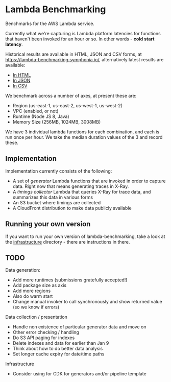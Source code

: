 # Lambda Benchmarking

Benchmarks for the AWS Lambda service.

Currently what we're capturing is Lambda platform latencies for functions that haven't been invoked for an hour or so. In other words - **cold start latency**.

Historical results are available in HTML, JSON and CSV forms, at https://lambda-benchmarking.symphonia.io/, alternatively latest results are available:

* [In HTML](https://lambda-benchmarking.symphonia.io/runtime-invocation-latency/latest.html)
* [In JSON](https://lambda-benchmarking.symphonia.io/runtime-invocation-latency/latest.json)
* [In CSV](https://lambda-benchmarking.symphonia.io/runtime-invocation-latency/latest.csv)

We benchmark across a number of axes, at present these are:

* Region (us-east-1, us-east-2, us-west-1, us-west-2)
* VPC (enabled, or not)
* Runtime (Node JS 8, Java)
* Memory Size (256MB, 1024MB, 3008MB)

We have 3 individual lambda functions for each combination, and each is run once per hour. We take the median duration values of the 3 and record these.

## Implementation

Implementation currently consists of the following:

* A set of *generator* Lambda functions that are invoked in order to capture data. Right now that means generating traces in X-Ray.
* A *timings collector* Lambda that queries X-Ray for trace data, and summarizes this data in various forms
* An S3 bucket where timings are collected
* A CloudFront distribution to make data publicly available

## Running your own version

If you want to run your own version of lambda-benchmarking, take a look at the [infrastructure](./infrastructure/) directory - there are instructions in there.

## TODO

Data generation:

* Add more runtimes (submissions gratefully accepted!)
* Add package size as axis
* Add more regions
* Also do warm start
* Change manual invoker to call synchronously and show returned value (so we know if errors)

Data collection / presentation

* Handle non existence of particular generator data and move on
* Other error checking / handling
* Do S3 API paging for indexes
* Delete indexes and data for earlier than Jan 9
* Think about how to do better data analysis
* Set longer cache expiry for date/time paths

Infrastructure

* Consider using for CDK for generators and/or pipeline template

